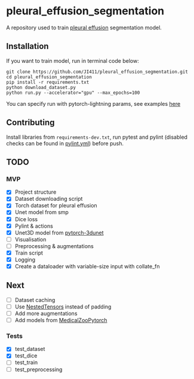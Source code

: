 # pleural_effusion_segmentation

A repository used to train [pleural effusion](https://en.wikipedia.org/wiki/Pleural_effusion) segmentation model. 

## Installation

If you want to train model, run in terminal code below:
```
git clone https://github.com/JI411/pleural_effusion_segmentation.git
cd pleural_effusion_segmentation
pip install -r requirements.txt
python download_dataset.py
python run.py --accelerator="gpu" --max_epochs=100
```

You can specify run with pytorch-lightning params, see examples [here](https://pytorch-lightning.readthedocs.io/en/stable/common/trainer.html#trainer-in-python-scripts)

## Contributing

Install libraries from `requirements-dev.txt`, run pytest and pylint 
(disabled checks can be found in [pylint.yml](https://github.com/JI411/pleural_effusion_segmentation/blob/main/.github/workflows/pylint.yml))
before push.



## TODO

### MVP
- [x] Project structure  
- [x] Dataset downloading script
- [x] Torch dataset for pleural effusion
- [x] Unet model from smp
- [x] Dice loss
- [x] Pylint & actions
- [x] Unet3D model from [pytorch-3dunet](https://github.com/wolny/pytorch-3dunet)
- [ ] Visualisation 
- [ ] Preprocessing & augmentations  
- [x] Train script
- [x] Logging
- [x] Create a dataloader with variable-size input with collate_fn

## Next
- [ ] Dataset caching
- [ ] Use [NestedTensors](https://pytorch.org/tutorials/prototype/nestedtensor.html) instead of padding
- [ ] Add more augmentations
- [ ] Add models from [MedicalZooPytorch](https://github.com/black0017/MedicalZooPytorch)

### Tests
  - [x] test_dataset
  - [x] test_dice
  - [ ] test_train
  - [ ] test_preprocessing
